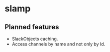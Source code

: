 # slamp

## Planned features

 - SlackObjects caching.
 - Access channels by name and not only by Id.